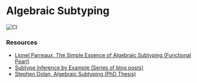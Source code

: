 # Algebraic Subtyping

![CI](https://github.com/BinderDavid/algebraic-subtyping/workflows/CI/badge.svg?branch=master)

### Resources


- [Lionel Parreaux, The Simple Essence of Algebraic Subtyping (Functional Pearl)](https://infoscience.epfl.ch/record/278576)
- [Subtype Inference by Example (Series of blog posts)](https://blog.polybdenum.com/2020/07/04/subtype-inference-by-example-part-1-introducing-cubiml.html)
- [Stephen Dolan, Algebraic Subtyping (PhD Thesis)](https://www.cs.tufts.edu/~nr/cs257/archive/stephen-dolan/thesis.pdf)
